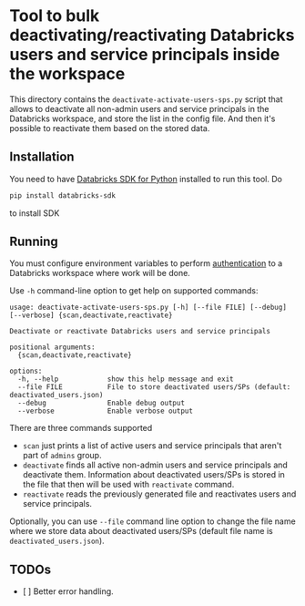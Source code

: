 # Tool to bulk deactivating/reactivating Databricks users and service principals inside the workspace

This directory contains the `deactivate-activate-users-sps.py` script that allows to deactivate all non-admin users and service principals in the Databricks workspace, and store the list in the config file.  And then it's possible to reactivate them based on the stored data.

## Installation

You need to have [Databricks SDK for Python](https://pypi.org/project/databricks-sdk/) installed to run this tool.  Do

```sh
pip install databricks-sdk
```

to install SDK


## Running

You must configure environment variables to perform [authentication](https://pypi.org/project/databricks-sdk/#authentication) to a Databricks workspace where work will be done.

Use `-h` command-line option to get help on supported commands:

```
usage: deactivate-activate-users-sps.py [-h] [--file FILE] [--debug] [--verbose] {scan,deactivate,reactivate}

Deactivate or reactivate Databricks users and service principals

positional arguments:
  {scan,deactivate,reactivate}

options:
  -h, --help            show this help message and exit
  --file FILE           File to store deactivated users/SPs (default: deactivated_users.json)
  --debug               Enable debug output
  --verbose             Enable verbose output
```

There are three commands supported

* `scan` just prints a list of active users and service principals that aren't part of `admins` group.
* `deactivate` finds all active non-admin users and service principals and deactivate them.  Information about deactivated users/SPs is stored in the file that then will be used with `reactivate` command.
* `reactivate` reads the previously generated file and reactivates users and service principals.


Optionally, you can use `--file` command line option to change the file name where we store data about deactivated users/SPs (default file name is `deactivated_users.json`).



## TODOs


- \[ \] Better error handling.
